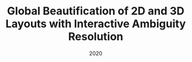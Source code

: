 ---
title:          "Global Beautification of 2D and 3D Layouts with Interactive Ambiguity Resolution"
date:           2020
selected:       true
pub:            "IEEE Transactions on Visualization and Computer Graphics"
pub_date:       "2020"
# abstract: >-
cover:          /assets/images/covers/layout_beautification_TVCG.jpg
authors:
- Pengfei Xu
- Guohang Yan
- Hongbo Fu
- Takeo Igarashi
- Chiew-Lan Tai
- Hui Huang
links:
  # Paper: 
  Project: https://vcc.tech/research/2020/Layouts
---